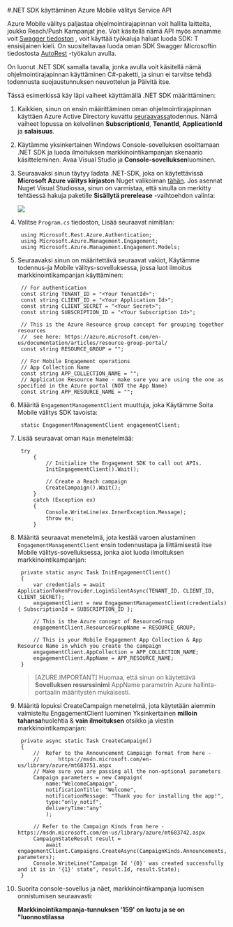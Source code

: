 <properties 
    pageTitle=".NET SDK käyttäminen Azure Mobile välitys Service API" 
    description="Kerrotaan, miten voit käyttää Mobile välitys .NET SDK Azure Mobile välitys Service API"        
    services="mobile-engagement" 
    documentationCenter="mobile" 
    authors="piyushjo" 
    manager="erikre" 
    editor="" />

<tags 
    ms.service="mobile-engagement" 
    ms.workload="mobile" 
    ms.tgt_pltfrm="mobile-multiple" 
    ms.devlang="dotnet" 
    ms.topic="article" 
    ms.date="08/19/2016" 
    ms.author="piyushjo" />

#<a name="using-net-sdk-to-access-azure-mobile-engagement-service-apis"></a>.NET SDK käyttäminen Azure Mobile välitys Service API

Azure Mobile välitys paljastaa ohjelmointirajapinnan voit hallita laitteita, joukko Reach/Push Kampanjat jne. Voit käsitellä nämä API myös annamme voit [Swagger tiedoston](https://github.com/Azure/azure-rest-api-specs/blob/master/arm-mobileengagement/2014-12-01/swagger/mobile-engagement.json) , voit käyttää työkaluja haluat luoda SDK: T ensisijainen kieli. On suositeltavaa luoda oman SDK Swagger Microsoftin tiedostosta [AutoRest](https://github.com/Azure/AutoRest) -työkalun avulla. 

On luonut .NET SDK samalla tavalla, jonka avulla voit käsitellä nämä ohjelmointirajapinnan käyttäminen C#-paketti, ja sinun ei tarvitse tehdä todennusta suojaustunnuksen neuvottelun ja Päivitä itse.  

Tässä esimerkissä käy läpi vaiheet käyttämällä .NET SDK määrittäminen:

1. Kaikkien, sinun on ensin määrittäminen oman ohjelmointirajapinnan käyttäen Azure Active Directory kuvattu [seuraavassa](mobile-engagement-api-authentication.md#authentication)todennus. Nämä vaiheet lopussa on kelvollinen **SubscriptionId**, **TenantId**, **ApplicationId** ja **salaisuus**. 

2. Käytämme yksinkertainen Windows Console-sovelluksen osoittamaan .NET SDK ja luoda ilmoituksen markkinointikampanjan skenaario käsitteleminen. Avaa Visual Studio ja **Console-sovelluksen**luominen.   

3. Seuraavaksi sinun täytyy ladata .NET-SDK, joka on käytettävissä **Microsoft Azure välitys kirjaston** Nuget valikoiman [tähän](https://www.nuget.org/packages/Microsoft.Azure.Management.Engagement/).
Jos asennat Nuget Visual Studiossa, sinun on varmistaa, että sinulla on merkitty tehtäessä hakuja paketille **Sisällytä prerelease** -vaihtoehdon valinta:

    ![][1]

4. Valitse `Program.cs` tiedoston, Lisää seuraavat nimitilan:

        using Microsoft.Rest.Azure.Authentication;
        using Microsoft.Azure.Management.Engagement;
        using Microsoft.Azure.Management.Engagement.Models;

5. Seuraavaksi sinun on määritettävä seuraavat vakiot, Käytämme todennus-ja Mobile välitys-sovelluksessa, jossa luot ilmoitus markkinointikampanjan käyttäminen:

        // For authentication
        const string TENANT_ID = "<Your TenantId>";
        const string CLIENT_ID = "<Your Application Id>";
        const string CLIENT_SECRET = "<Your Secret>";
        const string SUBSCRIPTION_ID = "<Your Subscription Id>";

        // This is the Azure Resource group concept for grouping together resources 
        //  see here: https://azure.microsoft.com/en-us/documentation/articles/resource-group-portal/
        const string RESOURCE_GROUP = "";

        // For Mobile Engagement operations
        // App Collection Name 
        const string APP_COLLECTION_NAME = "";
        // Application Resource Name - make sure you are using the one as specified in the Azure portal (NOT the App Name)
        const string APP_RESOURCE_NAME = "";

6. Määritä `EngagementManagementClient` muuttuja, joka Käytämme Soita Mobile välitys SDK tavoista:

        static EngagementManagementClient engagementClient; 

7. Lisää seuraavat oman `Main` menetelmää:

        try
            {
                // Initialize the Engagement SDK to call out APIs. 
                InitEngagementClient().Wait();

                // Create a Reach campaign
                CreateCampaign().Wait();
            }
            catch (Exception ex)
            {
                Console.WriteLine(ex.InnerException.Message);
                throw ex;
            }

8. Määritä seuraavat menetelmä, jota kestää varoen alustaminen `EngagementManagementClient` ensin todennustapa ja liittämisestä itse Mobile välitys-sovelluksessa, jonka aiot luoda ilmoituksen markkinointikampanjan:

        private static async Task InitEngagementClient()
        {
            var credentials = await ApplicationTokenProvider.LoginSilentAsync(TENANT_ID, CLIENT_ID, CLIENT_SECRET);
            engagementClient = new EngagementManagementClient(credentials) { SubscriptionId = SUBSCRIPTION_ID };
            
            // This is the Azure concept of ResourceGroup
            engagementClient.ResourceGroupName = RESOURCE_GROUP;

            // This is your Mobile Engagement App Collection & App Resource Name in which you create the campaign
            engagementClient.AppCollection = APP_COLLECTION_NAME;
            engagementClient.AppName = APP_RESOURCE_NAME;
        }

    > [AZURE.IMPORTANT] Huomaa, että sinun on käytettävä **Sovelluksen resurssinimi** AppName parametrin Azure hallinta-portaalin määritysten mukaisesti. 

9. Määritä lopuksi CreateCampaign menetelmä, jota käytetään aiemmin valmisteltu EngagementClient luominen Yksinkertainen **milloin tahansa**huolehtia & **vain ilmoituksen** otsikko ja viestin markkinointikampanjan: 

        private async static Task CreateCampaign()
        {
            //  Refer to the Announcement Campaign format from here - 
            //      https://msdn.microsoft.com/en-us/library/azure/mt683751.aspx
            // Make sure you are passing all the non-optional parameters
            Campaign parameters = new Campaign(
                name:"WelcomeCampaign",
                notificationTitle: "Welcome", 
                notificationMessage: "Thank you for installing the app!",
                type:"only_notif",
                deliveryTime:"any"
                );

            // Refer to the Campaign Kinds from here - https://msdn.microsoft.com/en-us/library/azure/mt683742.aspx
            CampaignStateResult result = 
                await engagementClient.Campaigns.CreateAsync(CampaignKinds.Announcements, parameters);
            Console.WriteLine("Campaign Id '{0}' was created successfully and it is in '{1}' state", result.Id, result.State);
        }

10. Suorita console-sovellus ja näet, markkinointikampanja luomisen onnistumisen seuraavasti:

    **Markkinointikampanja-tunnuksen '159' on luotu ja se on "luonnostilassa**

<!-- Images. -->

[1]: ./media/mobile-engagement-dotnet-sdk-service-api/include-prerelease.png
